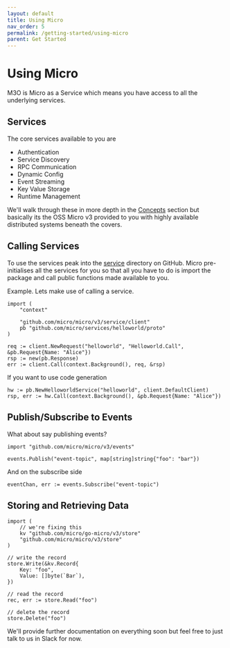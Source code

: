 ```yaml
---
layout: default
title: Using Micro
nav_order: 5
permalink: /getting-started/using-micro
parent: Get Started
---
```

# Using Micro

M3O is Micro as a Service which means you have access to all the underlying services.

## Services

The core services available to you are

- Authentication
- Service Discovery
- RPC Communication
- Dynamic Config
- Event Streaming
- Key Value Storage
- Runtime Management

We'll walk through these in more depth in the [Concepts](/concepts) section but basically its the OSS 
Micro v3 provided to you with highly available distributed systems beneath the covers.

## Calling Services

To use the services peak into the [service](https://github.com/micro/micro/tree/master/service) directory on GitHub. 
Micro pre-initialises all the services for you so that all you have to do is import the package and call public 
functions made available to you.

Example. Lets make use of calling a service.

```
import (
	"context"

	"github.com/micro/micro/v3/service/client"
	pb "github.com/micro/services/helloworld/proto"
)

req := client.NewRequest("helloworld", "Helloworld.Call", &pb.Request{Name: "Alice"})
rsp := new(pb.Response)
err := client.Call(context.Background(), req, &rsp)
```

If you want to use code generation

```
hw := pb.NewHelloworldService("helloworld", client.DefaultClient)
rsp, err := hw.Call(context.Background(), &pb.Request{Name: "Alice"})
```

## Publish/Subscribe to Events

What about say publishing events?

```
import "github.com/micro/micro/v3/events"

events.Publish("event-topic", map[string]string{"foo": "bar"})
```

And on the subscribe side

```
eventChan, err := events.Subscribe("event-topic")
```

## Storing and Retrieving Data

```
import (
	// we're fixing this
	kv "github.com/micro/go-micro/v3/store"
	"github.com/micro/micro/v3/store"
)

// write the record
store.Write(&kv.Record{
	Key: "foo",
	Value: []byte(`Bar`),
})

// read the record
rec, err := store.Read("foo")

// delete the record
store.Delete("foo")
```

We'll provide further documentation on everything soon but feel free to just talk to us in Slack for now.

